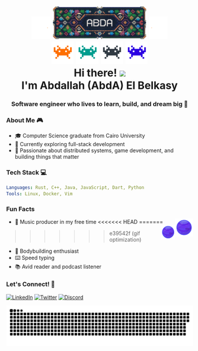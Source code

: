 <h1 align="center">
      <div> <img src="Assets/lefts.gif" width="10%"/> <img src="Assets/AbdA.png" alt="GitHub Banner" width="50%" /> <img src="Assets/right.gif" width="10%"/></div>
      <div> <img src="Assets/alien_1.gif" width="60px"/> <img src="Assets/alien_2.gif" width="60px"/> <img src="Assets/alien_3.gif" width="60px"/> <img src="Assets/alien_4.gif" width="60px"/> </div>
      Hi there! <img src="https://user-images.githubusercontent.com/42378118/110234147-e3259600-7f4e-11eb-95be-0c4047144dea.gif" width="30">
      <br>  I'm Abdallah (AbdA) El Belkasy
</h1>
<h3 align="center">Software engineer who lives to learn, build, and dream big 🚀</h3>

### About Me 🎮

- 🎓 Computer Science graduate from Cairo University
- 🎯 Currently exploring full-stack development
- 🌟 Passionate about distributed systems, game development, and building things that matter

### Tech Stack 💻

```yaml
Languages: Rust, C++, Java, JavaScript, Dart, Python
Tools: Linux, Docker, Vim
```

### Fun Facts

- 🎵 Music producer in my free time
<<<<<<< HEAD
  <img src="Assets/spaceman.gif" align="right" width="10%"/>
=======
  <img src="Assets/planet.gif" align="right" width="8%"/>
>>>>>>> e39542f (gif optimization)
- 💪 Bodybuilding enthusiast
- ⌨️ Speed typing
- 📚 Avid reader and podcast listener

### Let's Connect! 🤝

[![LinkedIn](https://img.shields.io/badge/LinkedIn-0077B5?style=for-the-badge&logo=linkedin&logoColor=white)](https://linkedin.com/in/abdallahelbelkasy)
[![Twitter](https://img.shields.io/badge/Twitter-1DA1F2?style=for-the-badge&logo=twitter&logoColor=white)](https://twitter.com/abdaishere)
[![Discord](https://img.shields.io/badge/Discord-5865F2?style=for-the-badge&logo=discord&logoColor=white)](https://discord.com/users/421742071523704832)

<picture>
  <source media="(prefers-color-scheme: dark)" srcset="https://raw.githubusercontent.com/abdaishere/abdaishere/output/github-snake-dark.svg" />
  <source media="(prefers-color-scheme: light)" srcset="https://raw.githubusercontent.com/abdaishere/abdaishere/output/github-snake.svg" />
  <img alt="github-snake" src="https://raw.githubusercontent.com/abdaishere/abdaishere/output/github-snake.svg" />
</picture>
